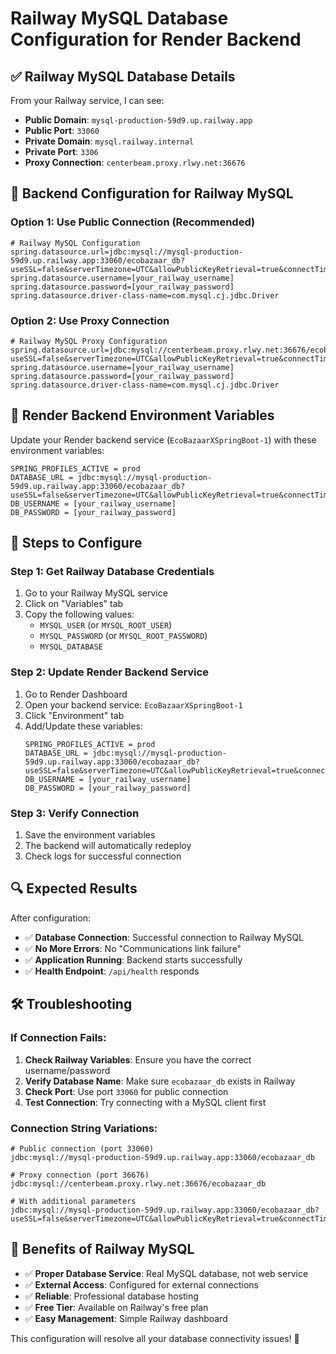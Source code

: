 # Railway MySQL Database Configuration for Render Backend

## ✅ Railway MySQL Database Details

From your Railway service, I can see:
- **Public Domain**: `mysql-production-59d9.up.railway.app`
- **Public Port**: `33060`
- **Private Domain**: `mysql.railway.internal`
- **Private Port**: `3306`
- **Proxy Connection**: `centerbeam.proxy.rlwy.net:36676`

## 🔧 Backend Configuration for Railway MySQL

### Option 1: Use Public Connection (Recommended)
```properties
# Railway MySQL Configuration
spring.datasource.url=jdbc:mysql://mysql-production-59d9.up.railway.app:33060/ecobazaar_db?useSSL=false&serverTimezone=UTC&allowPublicKeyRetrieval=true&connectTimeout=60000&socketTimeout=60000
spring.datasource.username=[your_railway_username]
spring.datasource.password=[your_railway_password]
spring.datasource.driver-class-name=com.mysql.cj.jdbc.Driver
```

### Option 2: Use Proxy Connection
```properties
# Railway MySQL Proxy Configuration
spring.datasource.url=jdbc:mysql://centerbeam.proxy.rlwy.net:36676/ecobazaar_db?useSSL=false&serverTimezone=UTC&allowPublicKeyRetrieval=true&connectTimeout=60000&socketTimeout=60000
spring.datasource.username=[your_railway_username]
spring.datasource.password=[your_railway_password]
spring.datasource.driver-class-name=com.mysql.cj.jdbc.Driver
```

## 🚀 Render Backend Environment Variables

Update your Render backend service (`EcoBazaarXSpringBoot-1`) with these environment variables:

```
SPRING_PROFILES_ACTIVE = prod
DATABASE_URL = jdbc:mysql://mysql-production-59d9.up.railway.app:33060/ecobazaar_db?useSSL=false&serverTimezone=UTC&allowPublicKeyRetrieval=true&connectTimeout=60000&socketTimeout=60000
DB_USERNAME = [your_railway_username]
DB_PASSWORD = [your_railway_password]
```

## 📝 Steps to Configure

### Step 1: Get Railway Database Credentials
1. Go to your Railway MySQL service
2. Click on "Variables" tab
3. Copy the following values:
   - `MYSQL_USER` (or `MYSQL_ROOT_USER`)
   - `MYSQL_PASSWORD` (or `MYSQL_ROOT_PASSWORD`)
   - `MYSQL_DATABASE`

### Step 2: Update Render Backend Service
1. Go to Render Dashboard
2. Open your backend service: `EcoBazaarXSpringBoot-1`
3. Click "Environment" tab
4. Add/Update these variables:
   ```
   SPRING_PROFILES_ACTIVE = prod
   DATABASE_URL = jdbc:mysql://mysql-production-59d9.up.railway.app:33060/ecobazaar_db?useSSL=false&serverTimezone=UTC&allowPublicKeyRetrieval=true&connectTimeout=60000&socketTimeout=60000
   DB_USERNAME = [your_railway_username]
   DB_PASSWORD = [your_railway_password]
   ```

### Step 3: Verify Connection
1. Save the environment variables
2. The backend will automatically redeploy
3. Check logs for successful connection

## 🔍 Expected Results

After configuration:
- ✅ **Database Connection**: Successful connection to Railway MySQL
- ✅ **No More Errors**: No "Communications link failure"
- ✅ **Application Running**: Backend starts successfully
- ✅ **Health Endpoint**: `/api/health` responds

## 🛠️ Troubleshooting

### If Connection Fails:
1. **Check Railway Variables**: Ensure you have the correct username/password
2. **Verify Database Name**: Make sure `ecobazaar_db` exists in Railway
3. **Check Port**: Use port `33060` for public connection
4. **Test Connection**: Try connecting with a MySQL client first

### Connection String Variations:
```properties
# Public connection (port 33060)
jdbc:mysql://mysql-production-59d9.up.railway.app:33060/ecobazaar_db

# Proxy connection (port 36676)
jdbc:mysql://centerbeam.proxy.rlwy.net:36676/ecobazaar_db

# With additional parameters
jdbc:mysql://mysql-production-59d9.up.railway.app:33060/ecobazaar_db?useSSL=false&serverTimezone=UTC&allowPublicKeyRetrieval=true&connectTimeout=60000&socketTimeout=60000
```

## 🎯 Benefits of Railway MySQL

- ✅ **Proper Database Service**: Real MySQL database, not web service
- ✅ **External Access**: Configured for external connections
- ✅ **Reliable**: Professional database hosting
- ✅ **Free Tier**: Available on Railway's free plan
- ✅ **Easy Management**: Simple Railway dashboard

This configuration will resolve all your database connectivity issues! 🚀
